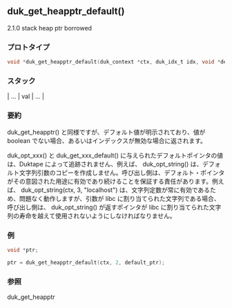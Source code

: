 ## duk_get_heapptr_default() 

2.1.0 stack heap ptr borrowed

### プロトタイプ

```c
void *duk_get_heapptr_default(duk_context *ctx, duk_idx_t idx, void *def_value);
```

### スタック

| ... | val | ... |

### 要約

duk_get_heapptr() と同様ですが、デフォルト値が明示されており、値が boolean でない場合、あるいはインデックスが無効な場合に返されます。

duk_opt_xxx() と duk_get_xxx_default() に与えられたデフォルトポインタの値は、Duktape によって追跡されません、例えば、 duk_opt_string() は、デフォルト文字列引数のコピーを作成しません。呼び出し側は、デフォルト・ポインタがその意図された用途に有効であり続けることを保証する責任があります。例えば、 duk_opt_string(ctx, 3, "localhost") は、文字列定数が常に有効であるため、問題なく動作しますが、引数が libc に割り当てられた文字列である場合、呼び出し側は、 duk_opt_string() が返すポインタが libc に割り当てられた文字列の寿命を越えて使用されないようにしなければなりません。

### 例

```c
void *ptr;

ptr = duk_get_heapptr_default(ctx, 2, default_ptr);
```

### 参照

duk_get_heapptr